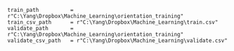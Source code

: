     train_path          = r"C:\Yang\Dropbox\Machine_Learning\orientation_training"
    train_csv_path      = r"C:\Yang\Dropbox\Machine_Learning\train.csv"
    validate_path       = r"C:\Yang\Dropbox\Machine_Learning\orientation_training"
    validate_csv_path   = r"C:\Yang\Dropbox\Machine_Learning\validate.csv"